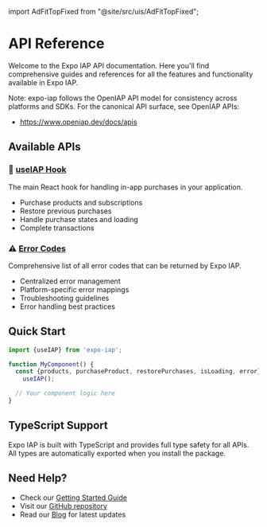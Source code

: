 import AdFitTopFixed from "@site/src/uis/AdFitTopFixed";

# API Reference

<AdFitTopFixed />

Welcome to the Expo IAP API documentation. Here you'll find comprehensive guides and references for all the features and functionality available in Expo IAP.

Note: expo-iap follows the OpenIAP API model for consistency across platforms and SDKs. For the canonical API surface, see OpenIAP APIs:

- https://www.openiap.dev/docs/apis

## Available APIs

### 🎣 [useIAP Hook](./use-iap)

The main React hook for handling in-app purchases in your application.

- Purchase products and subscriptions
- Restore previous purchases
- Handle purchase states and loading
- Complete transactions

### ⚠️ [Error Codes](./error-codes)

Comprehensive list of all error codes that can be returned by Expo IAP.

- Centralized error management
- Platform-specific error mappings
- Troubleshooting guidelines
- Error handling best practices

## Quick Start

```javascript
import {useIAP} from 'expo-iap';

function MyComponent() {
  const {products, purchaseProduct, restorePurchases, isLoading, error} =
    useIAP();

  // Your component logic here
}
```

## TypeScript Support

Expo IAP is built with TypeScript and provides full type safety for all APIs. All types are automatically exported when you install the package.

## Need Help?

- Check our [Getting Started Guide](/docs/intro)
- Visit our [GitHub repository](https://github.com/hyochan/expo-iap)
- Read our [Blog](/blog) for latest updates
